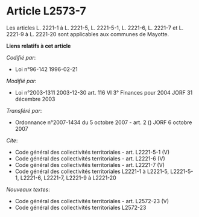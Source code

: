 # Article L2573-7

Les articles L. 2221-1 à L. 2221-5, L. 2221-5-1, L. 2221-6, L. 2221-7 et L. 2221-9 à L. 2221-20 sont applicables aux communes
de Mayotte.

**Liens relatifs à cet article**

_Codifié par_:

  - Loi n°96-142 1996-02-21

_Modifié par_:

  - Loi n°2003-1311 2003-12-30 art. 116 VI 3° Finances pour 2004 JORF 31 décembre 2003

_Transféré par_:

  - Ordonnance n°2007-1434 du 5 octobre 2007 - art. 2 () JORF 6 octobre 2007

_Cite_:

  - Code général des collectivités territoriales - art. L2221-5-1 (V)
  - Code général des collectivités territoriales - art. L2221-6 (V)
  - Code général des collectivités territoriales - art. L2221-7 (V)
  - Code général des collectivités territoriales L2221-1 à L2221-5, L2221-5-1, L2221-6, L2221-7, L2221-9 à L2221-20

_Nouveaux textes_:

  - Code général des collectivités territoriales - art. L2572-23 (V)
  - Code général des collectivités territoriales L2572-23
